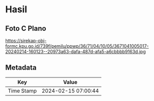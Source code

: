 # Hasil

## Foto C Plano

https://sirekap-obj-formc.kpu.go.id/739f/pemilu/ppwp/36/71/04/10/05/3671041005017-20240214-160123--20973a63-dafa-487d-afa5-a6cbbbb9163d.jpg


## Metadata

| Key        | Value               |
| ---------- | ------------------- |
| Time Stamp | 2024-02-15 07:00:44 |



